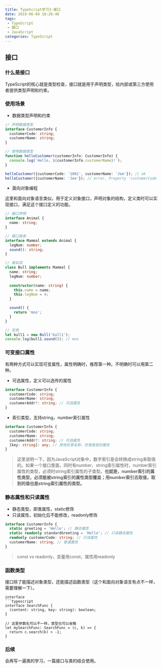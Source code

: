 ```yaml
---
title: TypeScript学习3-接口
date: 2019-06-04 18:26:40
tags:
 - TypeScript
 - 接口
 - JavaScript
categories: TypeScript
---
```

## 接口
### 什么是接口
TypeScript的核心就是类型检查，接口就是用于声明类型，给内部或第三方使用者提供类型声明和约束。

### 使用场景
- 数据类型声明和约束
```typescript
// 声明数据类型
interface CustomerInfo {
  customerCode: string;
  customerName: string;
}

// 使用数据类型
function helloCustomer(customerInfo: CustomerInfo) {
  console.log(`Hello, ${customerInfo.customerName}!`);
}

helloCustomer({customerCode: '1001', customerName: 'Jee'}); // ok
helloCustomer({customerName: 'Jee'}); // error, Property 'customerCode' is missing
```

- 面向对象编程

这里和面向对象语言类似，用于定义对象接口，声明对象的结构，定义类时可以实现接口，满足这个接口定义的功能。
```typescript
// 接口声明
interface Animal {
  name: string;
}

// 接口继承
interface Mammal extends Animal {
  legNum: number;
  sound(): string;
}

// 类实现
class Bull implements Mammal {
  name: string;
  legNum: number;
  
  constructor(name: string) {
    this.name = name;
    this.legNum = 4;
  }

  sound() {
    return 'moo';
  }
}

// 实例
let bull1 = new Bull('bull1');
console.log(bull1.sound()); // moo
```

### 可变接口属性

有两种方式可以实现可变属性，属性明确时，推荐第一种。不明确时可以用第二种。

- 可选属性，定义可以选传的属性
```typescript
interface CustomerInfo {
  customerCode: string;
  customerName: string;
  customerAddr?: string; // 可选属性
}
```
- 索引类型，支持string，number索引属性
```typescript
interface CustomerInfo {
  customerCode: string;
  customerName: string;
  customerAddr?: string; // 可选属性
  [key: string]: any; // 其他任意名称，任意类型的属性
}
```
> 这里说明一下，因为JavaScript对象中，数字索引是会转换成string来取值的。如果一个接口里面，同时有number、string索引属性时，number索引属性的类型，必须时string索引属性的子类型。**也就是，number索引的属性类型，必须能被string索引的属性类型覆盖；用number索引去取值，取到的值也是string索引属性的类型。**

### 静态属性和只读属性
- 静态类型，即类属性，static修饰
- 只读属性，初始化后不能修改，readonly修饰
```typescript
interface CustomerInfo {
  static greeting = 'Hello'; // 静态属性
  static readonly standardGreeting = 'Hello'; // 只读静态属性
  readonly customerCode: string; // 只读属性
  customerName: string; // 普通属性
}
```
> const vs readonly，变量用const，属性用readonly

### 函数类型
接口除了能描述对象类型，还能描述函数类型（这个和面向对象语言有点不一样，需要理解一下）。
```
interface 
```typescript
interface SearchFunc {
  (content: string, key: string): boolean;
}

// 这里参数名可以不一样，类型也可以省略
let mySearchFunc: SearchFunc = (c, k) => {
  return c.search(k) > -1;
}
```

### 后续
会再写一遍类的学习，一篇接口与类的结合使用。
